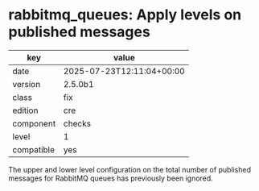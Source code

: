 [//]: # (werk v2)
# rabbitmq_queues: Apply levels on published messages

key        | value
---------- | ---
date       | 2025-07-23T12:11:04+00:00
version    | 2.5.0b1
class      | fix
edition    | cre
component  | checks
level      | 1
compatible | yes

The upper and lower level configuration on the total number of published messages for RabbitMQ queues has previously been ignored.
